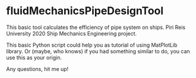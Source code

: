 # fluidMechanicsPipeDesignTool
This basic tool calculates the efficiency of pipe system on ships. Piri Reis University 2020 Ship Mechanics Engineering project. 

This basic Python script could help you as tutorial of using MatPlotLib library. Or (maybe, who knows) if you had something similar to do, you can use this as your origin.

Any questions, hit me up!
